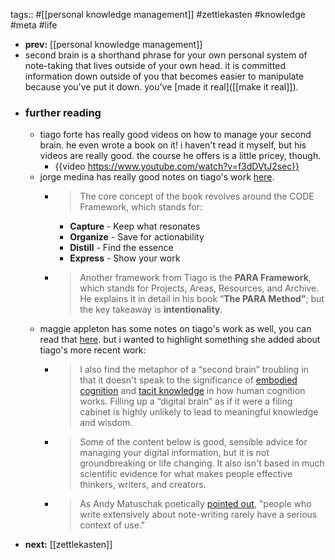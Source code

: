 tags:: #[[personal knowledge management]] #zettlekasten #knowledge #meta #life
- **prev:** [[personal knowledge management]]
- second brain is a shorthand phrase for your own personal system of note-taking that lives outside of your own head. it is committed information down outside of you that becomes easier to manipulate because you've put it down. you've [made it real]([[make it real]]).
- ### further reading
	- tiago forte has really good videos on how to manage your second brain. he even wrote a book on it! i haven't read it myself, but his videos are really good. the course he offers is a little pricey, though.
		- {{video https://www.youtube.com/watch?v=f3dDVtJ2sec}}
	- jorge medina has really good notes on tiago's work [here](https://newsletter.thejorgemedina.com/p/youre-not-lacking-creativity-youre).
		- > The core concept of the book revolves around the CODE Framework, which stands for:
			- **Capture** - Keep what resonates
			- **Organize** - Save for actionability
			- **Distill** - Find the essence
			- **Express** - Show your work
		- > Another framework from Tiago is the **PARA Framework**, which stands for Projects, Areas, Resources, and Archive. He explains it in detail in his book “**The PARA Method”**; but the key takeaway is **intentionality**.
	- maggie appleton has some notes on tiago's work as well, you can read that [here](https://maggieappleton.com/basb). but i wanted to highlight something she added about tiago's more recent work:
		- > I also find the metaphor of a “second brain” troubling in that it doesn't speak to the significance of [embodied cognition](https://en.wikipedia.org/wiki/Embodied_cognition) and [tacit knowledge](https://en.wikipedia.org/wiki/Tacit_knowledge) in how human cognition works. Filling up a “digital brain” as if it were a filing cabinet is highly unlikely to lead to meaningful knowledge
		  and wisdom.
		- > Some of the content below is good, sensible advice for managing your digital information, but it is not groundbreaking or life changing. It also isn't based in much scientific evidence for what 
		  makes people effective thinkers, writers, and creators.
		- > As Andy Matuschak poetically [pointed out](https://notes.andymatuschak.org/zUMFE66dxeweppDvgbNAb5hukXzXQu8ErVNv), "people who write extensively about note-writing rarely have a serious context of use."
- **next:** [[zettlekasten]]